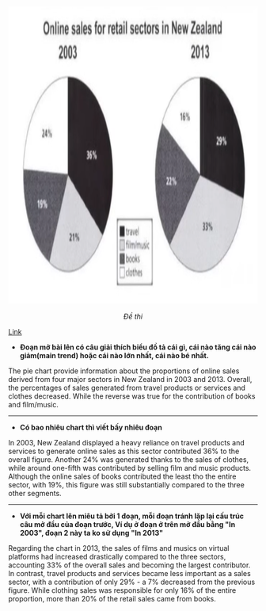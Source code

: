 <div style="text-align: center;">
<img src="Images/Screenshot from 2024-08-28 23-26-08.png" alt="" width="800" height="600">
<p><em>Đề thi</em></p>
</div>
   
[Link](https://www.youtube.com/watch?v=z2MG2BumVMo&t=1468s)
- **Đoạn mở bài lên có câu giải thích biểu đồ tả cái gì, cái nào tăng cái nào giảm(main trend) hoặc cái nào lớn nhất, cái nào bé nhất.**

The pie chart provide information about the proportions of online sales derived from four major sectors in New Zealand in 2003 and 2013. Overall, the percentages of sales generated from travel products or services and clothes decreased. While the reverse was true for the contribution of books and film/music.

---
- **Có bao nhiêu chart thì viết bấy nhiêu đoạn**  

In 2003, New Zealand displayed a heavy reliance on travel products and services to generate online sales as this sector contributed 36% to the overall figure. Another 24% was generated thanks to the sales of clothes, while around one-fifth was contributed by selling film and music products. Although the online sales of books contributed the least tho the entire sector, with 19%, this figure was still substantially compared to the three other segments.   

---
- **Với mỗi chart lên miêu tả bởi 1 đoạn, mỗi đoạn tránh lặp lại cấu trúc câu mở đầu của đoạn trước, Ví dụ ở đoạn ở trên mở đầu bằng "In 2003", đoạn 2 này ta ko sử dụng "In 2013"**   

Regarding the chart in 2013, the sales of films and musics on virtual platforms had increased drastically compared to the three sectors, accounting 33% of the overall sales and becoming the largest contributor. In contrast, travel products and services became less important as a sales sector, with a contribution of only 29% - a 7% decreased from the previous figure. While clothing sales was responsible for only 16% of the entire proportion, more than 20% of the retail sales came from books.
